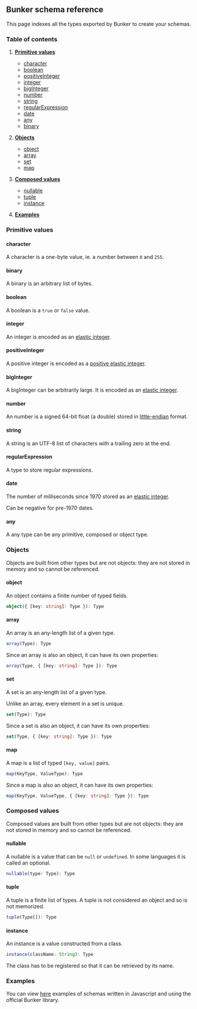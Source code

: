 ## Bunker schema reference

This page indexes all the types exported by Bunker to create your schemas.

### Table of contents
1. [**Primitive values**](#primitive-values)
   - [character](#character)
   - [boolean](#boolean)
   - [positiveInteger](#positiveinteger)
   - [integer](#integer)
   - [bigInteger](#biginteger)
   - [number](#number)
   - [string](#string)
   - [regularExpression](#regularexpression)
   - [date](#date)
   - [any](#any)
   - [binary](#binary)

2. [**Objects**](#objects)
   - [object](#object)
   - [array](#array)
   - [set](#set)
   - [map](#map)

3. [**Composed values**](#composed-values)
   - [nullable](#nullable)
   - [tuple](#tuple)
   - [instance](#instance)

4. [**Examples**](#examples)

### <a name="primitive-values"></a> Primitive values

#### character
A character is a one-byte value, ie. a number between `0` and `255`.

#### binary
A binary is an arbitrary list of bytes.

#### boolean
A boolean is a `true` or `false` value.

#### integer
An integer is encoded as an [elastic integer](https://github.com/digital-loukoum/bunker/tree/main/documentation/specifications.md#elastic-integers).

#### positiveInteger
A positive integer is encoded as a [positive elastic integer](https://github.com/digital-loukoum/bunker/tree/main/documentation/specifications.md#elastic-integers).

#### bigInteger
A bigInteger can be arbitrarily large. It is encoded as an [elastic integer](https://github.com/digital-loukoum/bunker/tree/main/documentation/specifications.md#elastic-integers).

#### number
An number is a signed 64-bit float (a double) stored in [little-endian](https://en.wikipedia.org/wiki/Endianness) format.

#### string
A string is an UTF-8 list of characters with a trailing zero at the end.

#### regularExpression
A type to store regular expressions.

#### date

The number of milliseconds since 1970 stored as an [elastic integer](https://github.com/digital-loukoum/bunker/tree/main/documentation/specifications.md#elastic-integers).

Can be negative for pre-1970 dates.

#### any
A any type can be any primitive, composed or object type.


### Objects

Objects are built from other types but are not objects: they are not stored in memory and so cannot be referenced.


#### object
An object contains a finite number of typed fields.
```ts
object({ [key: string]: Type }): Type
```

#### array
An array is an any-length list of a given type.

```ts
array(Type): Type
```

Since an array is also an object, it can have its own properties:
```ts
array(Type, { [key: string]: Type }): Type
```


#### set
A set is an any-length list of a given type.

Unlike an array, every element in a set is unique.

```ts
set(Type): Type
```

Since a set is also an object, it can have its own properties:
```ts
set(Type, { [key: string]: Type }): Type
```

#### map
A map is a list of typed `[key, value]` pairs.

```ts
map(KeyType, ValueType): Type
```

Since a map is also an object, it can have its own properties:
```ts
map(KeyType, ValueType, { [key: string]: Type }): Type
```

### <a name="composed-values"></a> Composed values

Composed values are built from other types but are not objects: they are not stored in memory and so cannot be referenced.

#### nullable
A nullable is a value that can be `null` or `undefined`. In some languages it is called an optional.
```ts
nullable(type: Type): Type
```

#### tuple
A tuple is a finite list of types. A tuple is not considered an object and so is not memorized.
```ts
tuple(Type[]): Type
```

#### instance
An instance is a value constructed from a class.

```ts
instance(className: String): Type
```

The class has to be registered so that it can be retrieved by its name.


### Examples

You can view [here](https://github.com/digital-loukoum/bunker/tree/main/documentation/examples/ecmascript/schema.md) examples of schemas written in Javascript and using the official Bunker library.
